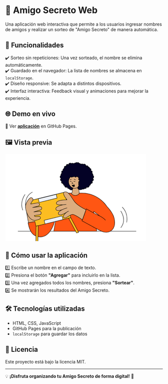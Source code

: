 # 🎁 Amigo Secreto Web  

Una aplicación web interactiva que permite a los usuarios ingresar nombres de amigos y realizar un sorteo de "Amigo Secreto" de manera automática.  

## 🚀 Funcionalidades  
✔️ Sorteo sin repeticiones: Una vez sorteado, el nombre se elimina automáticamente.  
✔️ Guardado en el navegador: La lista de nombres se almacena en `localStorage`.  
✔️ Diseño responsive: Se adapta a distintos dispositivos.  
✔️ Interfaz interactiva: Feedback visual y animaciones para mejorar la experiencia.  

## 🌐 Demo en vivo  
🔗 Ver **[aplicación](https://valerymora.github.io/amigosecretovale/)** en GitHub Pages.  

## 🖼️ Vista previa  
![Vista previa de la aplicación](https://github.com/ValeryMora/amigosecretovale/blob/1dfd12c22364365e853991f57fecadf813de8ccd/assets/amigo-secreto.png)



## 📖 Cómo usar la aplicación  
1️⃣ Escribe un nombre en el campo de texto.  
2️⃣ Presiona el botón **"Agregar"** para incluirlo en la lista.  
3️⃣ Una vez agregados todos los nombres, presiona **"Sortear"**.  
4️⃣ Se mostrarán los resultados del Amigo Secreto.  

## 🛠️ Tecnologías utilizadas  
- HTML, CSS, JavaScript  
- GitHub Pages para la publicación  
- `localStorage` para guardar los datos  

## 📄 Licencia  
Este proyecto está bajo la licencia MIT.  

---

💡 **¡Disfruta organizando tu Amigo Secreto de forma digital!** 🎉  
